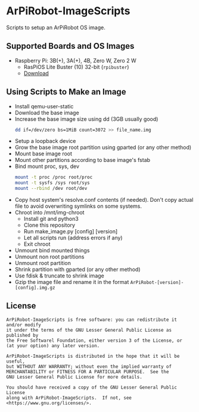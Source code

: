 # ArPiRobot-ImageScripts

Scripts to setup an ArPiRobot OS image.

## Supported Boards and OS Images

- Raspberry Pi: 3B(+), 3A(+), 4B, Zero W, Zero 2 W
    - RasPiOS Lite Buster (10) 32-bit (`rpibuster`)
    - [Download](https://downloads.raspberrypi.org/raspios_oldstable_lite_armhf/images/)

<!--
- Raspberry Pi: 3B(+), 3A(+), 4B, Zero 2 W
    - Ubuntu Server Jammy (22.04) 64-bit (`scripts_rpijammy`)
    - [Download](https://cdimage.ubuntu.com/ubuntu-server/jammy/daily-preinstalled/current/)
-->


## Using Scripts to Make an Image

- Install qemu-user-static
- Download the base image
- Increase the base image size using dd (3GB usually good)
    ```sh
    dd if=/dev/zero bs=1MiB count=3072 >> file_name.img
    ```
- Setup a loopback device
- Grow the base image root partition using gparted (or any other method)
- Mount base image root
- Mount other partitions according to base image's fstab
- Bind mount proc, sys, dev
    ```sh
    mount -t proc /proc root/proc
    mount -t sysfs /sys root/sys
    mount --rbind /dev root/dev
    ```
- Copy host system's resolve.conf contents (if needed). Don't copy actual file to avoid overwriting symlinks on some systems.
- Chroot into /mnt/img-chroot
    - Install git and python3
    - Clone this repository
    - Run make_image.py [config] [version]
    - Let all scripts run (address errors if any)
    - Exit chroot
- Unmount bind mounted things
- Unmount non root partitions
- Unmount root partition
- Shrink partition with gparted (or any other method)
- Use fdisk & truncate to shrink image
- Gzip the image file and rename it in the format `ArPiRobot-[version]-[config].img.gz`


## License

```
ArPiRobot-ImageScripts is free software: you can redistribute it and/or modify
it under the terms of the GNU Lesser General Public License as published by
the Free Softwarel Foundation, either version 3 of the License, or
(at your option) any later version.

ArPiRobot-ImageScripts is distributed in the hope that it will be useful,
but WITHOUT ANY WARRANTY; without even the implied warranty of
MERCHANTABILITY or FITNESS FOR A PARTICULAR PURPOSE.  See the
GNU Lesser General Public License for more details.

You should have received a copy of the GNU Lesser General Public License
along with ArPiRobot-ImageScripts.  If not, see <https://www.gnu.org/licenses/>.
```
